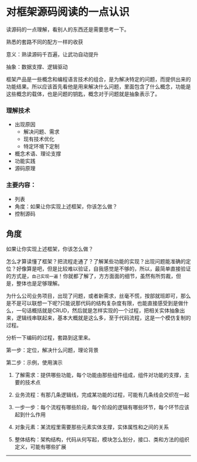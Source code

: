 #   对框架源码阅读的一点认识

读源码的一点理解，看别人的东西还是需要思考一下。

熟悉的套路不同的配方一样的收获

意义：熟读源码千百遍，让武功自动提升

抽象：数据支撑、逻辑驱动

框架产品是一些概念和编程语言技术的组合，是为解决特定的问题，而提供出来的功能结果。所以应该首先看他是用来解决什么问题，里面包含了什么概念，功能是这些概念的载体，也是问题的钥匙，概念对于问题就是抽象表示了。

### 理解技术

- 出现原因
  - 解决问题、需求
  - 现有技术优化
  - 特定环境下定制
- 概念术语、理论支撑
- 功能实践
- 源码原理

### 主要内容：
- 列表
- 角度：如果让你实现上述框架，你该怎么做？
- 控制源码


##  角度

如果让你实现上述框架，你该怎么做？

怎么才算读懂了框架？把流程走通了？了解某些功能的实现？出现问题能准确的定位？好像算是吧，但是比较难以验证，自我感觉是不够的，所以，最简单直接验证的方式是，`自己实现一遍`！你就都了解了，方方面面的细节，虽然有所剪裁，但是，整体也是足够理解。

为什么公司业务项目，出现了问题，或者新需求，丝毫不慌，按部就班即可，那么是不是可以联想一下呢?只能说那代码的结构复杂度有限，也能直接感受到是做什么，一句话概括就是CRUD，然后就是怎样实现的一个过程，把相关实体抽象出来，逻辑线串联起来，基本大概就是这么多，至于代码流程，这是一个模仿复制的过程。

分析一下编码的过程，套路到这里来。

第一步：定位，解决什么问题，理论背景

第二步：示例，使用演示

1.  了解需求：提供哪些功能，每个功能由那些组件组成，组件对功能的支撑，主要的技术点

2.  业务流程：有那几条逻辑线，完成某功能的过程，可能有几条线会交织在一起

3.  一步一步：每个流程有哪些阶段，每个阶段的逻辑有哪些环节，每个环节应该起到什么作用

4.  对象元素：某流程里需要那些元素实体支撑，实体属性和之间的关系

5.  整体结构：架构结构，代码从何写起，模块怎么划分，接口、类和方法的组织定义，可能有哪些扩展

----

